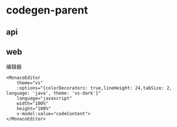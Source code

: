# codegen-parent
## api
## web
编辑器
```vue
<MonacoEditor
    theme="vs"
    :options="{colorDecorators: true,lineHeight: 24,tabSize: 2, language: 'java', theme: 'vs-dark'}"
    language="javascript"
    width="100%"
    height="100%"
    v-model:value="codeContent">
</MonacoEditor>
```